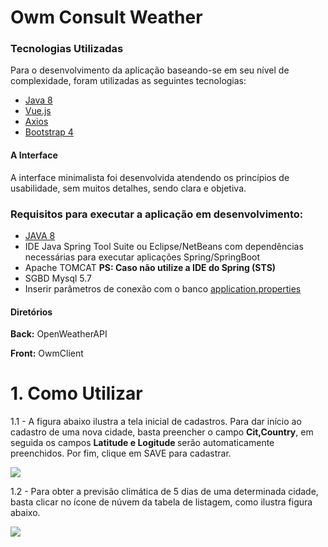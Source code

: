 <h1>Owm Consult Weather</h1>
<h3>Tecnologias Utilizadas</h3>
<p>Para o desenvolvimento da aplicação baseando-se em seu nível de complexidade, foram utilizadas as seguintes tecnologias:</p>
<ul>
  <li><a href=" https://www.oracle.com/technetwork/java/javase/documentation/index.html">Java 8</a></li>
  <li><a href="https://vuejs.org/">Vue.js</a></li>
  <li><a href="https://github.com/axios/axios">Axios</a></li>
  <li><a href="https://getbootstrap.com/">Bootstrap 4</a></li>
</ul>
<h4>A Interface</h4>
<p>A interface minimalista foi desenvolvida atendendo os princípios de usabilidade, sem muitos detalhes, sendo clara e objetiva.</p>
<h3>Requisitos para executar a aplicação em desenvolvimento:</h3>
<ul>
  <li><a href="https://www.oracle.com/br/java/">JAVA 8</a></li>
  <li>IDE Java Spring Tool Suite ou Eclipse/NetBeans com dependências necessárias para executar aplicações Spring/SpringBoot</li>
  <li>Apache TOMCAT <b>PS: Caso não utilize a IDE do Spring (STS)</b></li>
  <li>SGBD Mysql 5.7</li>
  <li>Inserir parâmetros de conexão com o banco <a href="https://docs.spring.io/spring-boot/docs/current/reference/html/common-application-properties.html"<b>application.properties</b></a></li>

</ul>
<h4>Diretórios</h4>
<p><b>Back:</b> OpenWeatherAPI </p>
<p><b>Front:</b> OwmClient </p>

<h1> 1. Como Utilizar</h1>
<p>1.1 - A figura abaixo ilustra a tela inicial de cadastros. Para dar início ao cadastro de uma nova cidade, basta preencher o campo <strong>Cit,Country</strong>, em seguida os campos <strong>Latitude e Logitude </strong> serão automaticamente preenchidos. Por fim, clique em SAVE para cadastrar.</p>
<img src="https://i.imgur.com/tJf4vHI.jpg"></img>

<p>1.2 - Para obter a previsão climática de 5 dias de uma determinada cidade, basta clicar no ícone de núvem da tabela de listagem, como ilustra figura abaixo.</p>
<img src="https://imgur.com/dnatGDJ.jpg"></img>
